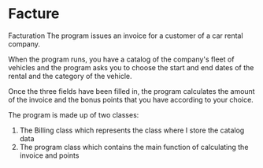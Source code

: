 # Facture
Facturation
The program issues an invoice for a customer of a car rental company.

When the program runs, you have a catalog of the company's fleet of vehicles and the program asks you to choose the start 
and end dates of the rental and the category of the vehicle.

Once the three fields have been filled in, the program calculates the amount of the invoice and the bonus points that you have 
according to your choice.

The program is made up of two classes:

1. The Billing class which represents the class where I store the catalog data
2. The program class which contains the main function of calculating the invoice and points
